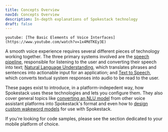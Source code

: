 ```yaml
---
title: Concepts Overview
navId: Concepts Overview
description: In-depth explanations of Spokestack technology
draft: false
---
```


`youtube: [The Basic Elements of Voice Interfaces](https://www.youtube.com/watch?v=1x4MdTKEy3E)`

A smooth voice experience requires several different pieces of technology working together. The three primary systems involved are the [speech pipeline](/docs/concepts/speech-pipeline), responsible for listening to the user and converting their speech into text; [Natural Language Understanding](/docs/concepts/nlu), which translates phrases and sentences into actionable input for an application; and [Text to Speech](/docs/concepts/tts), which converts textual system responses into audio to be read to the user.

These pages exist to introduce, in a platform-indepedent way, how Spokestack uses these technologies and lets you configure them. They also cover general topics like [converting an NLU model](/docs/integrations/export) from other voice assistant platforms into Spokestack's format and even how to [design custom wakeword models](/docs/concepts/wakeword-models) for use with Spokestack.

If you're looking for code samples, please see the section dedicated to your mobile platform of choice.
